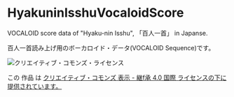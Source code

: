 # HyakuninIsshuVocaloidScore
VOCALOID score data of "Hyaku-nin Isshu", 「百人一首」 in Japanse.

百人一首読み上げ用のボーカロイド・データ(VOCALOID Sequence)です。

![クリエイティブ・コモンズ・ライセンス](https://i.creativecommons.org/l/by-sa/4.0/88x31.png)

この 作品 は [クリエイティブ・コモンズ 表示 - 継f承 4.0 国際 ライセンスの下に提供されています。](http://creativecommons.org/licenses/by-sa/4.0/)

